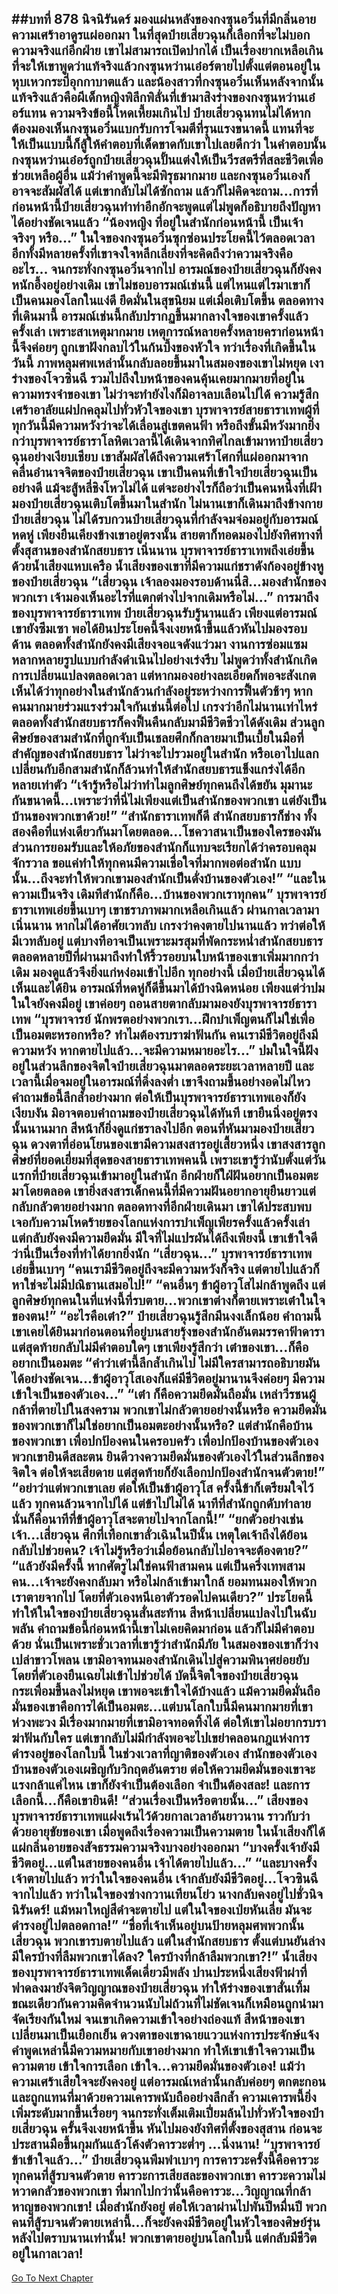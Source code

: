 ##บทที่ 878 นิจนิรันดร์
มองแผ่นหลังของกงซุนอวิ๋นที่มีกลิ่นอายความเศร้าอาดูรแผ่ออกมา ในที่สุดป๋ายเสี่ยวฉุนก็เลือกที่จะไม่บอกความจริงแก่อีกฝ่าย เขาไม่สามารถเปิดปากได้ เป็นเรื่องยากเหลือเกินที่จะให้เขาพูดว่าแท้จริงแล้วกงซุนหว่านเอ๋อร์ตายไปตั้งแต่ตอนอยู่ในหุบเหวกระบี่อุกกาบาตแล้ว
และน้องสาวที่กงซุนอวิ๋นเห็นหลังจากนั้นแท้จริงแล้วคือผีเด็กหญิงพิลึกพิลั่นที่เข้ามาสิงร่างของกงซุนหว่านเอ๋อร์แทน ความจริงข้อนี้โหดเหี้ยมเกินไป ป๋ายเสี่ยวฉุนทนไม่ได้หากต้องมองเห็นกงซุนอวิ๋นแบกรับการโจมตีที่รุนแรงขนาดนี้
แทนที่จะให้เป็นแบบนี้ก็สู้ให้คำตอบที่เด็ดขาดกับเขาไปเลยดีกว่า ในคำตอบนั้นกงซุนหว่านเอ๋อร์ถูกป๋ายเสี่ยวฉุนปั้นแต่งให้เป็นวีรสตรีที่สละชีวิตเพื่อช่วยเหลือผู้อื่น
แม้ว่าคำพูดนี้จะมีพิรุธมากมาย และกงซุนอวิ๋นเองก็อาจจะสัมผัสได้ แต่เขากลับไม่ได้ซักถาม แล้วก็ไม่คิดจะถาม...การที่ก่อนหน้านี้ป๋ายเสี่ยวฉุนทำท่าอึกอักจะพูดแต่ไม่พูดก็อธิบายถึงปัญหาได้อย่างชัดเจนแล้ว
“น้องหญิง ที่อยู่ในสำนักก่อนหน้านี้ เป็นเจ้าจริงๆ หรือ...” ในใจของกงซุนอวิ๋นซุกซ่อนประโยคนี้ไว้ตลอดเวลา อีกทั้งมีหลายครั้งที่เขาจงใจหลีกเลี่ยงที่จะคิดถึงว่าความจริงคืออะไร...
จนกระทั่งกงซุนอวิ๋นจากไป อารมณ์ของป๋ายเสี่ยวฉุนก็ยังคงหนักอึ้งอยู่อย่างเดิม เขาไม่ชอบอารมณ์เช่นนี้ แต่ไหนแต่ไรมาเขาก็เป็นคนมองโลกในแง่ดี ยึดมั่นในสุขนิยม แต่เมื่อเติบโตขึ้น ตลอดทางที่เดินมานี้ อารมณ์เช่นนี้กลับปรากฏขึ้นมากลางใจของเขาครั้งแล้วครั้งเล่า
เพราะสาเหตุมากมาย เหตุการณ์หลายครั้งหลายคราก่อนหน้านี้จึงค่อยๆ ถูกเขาฝังกลบไว้ในก้นบึ้งของหัวใจ ทว่าเรื่องที่เกิดขึ้นในวันนี้ ภาพหลุมศพเหล่านั้นกลับลอยขึ้นมาในสมองของเขาไม่หยุด เงาร่างของโจวซินฉี รวมไปถึงใบหน้าของคนคุ้นเคยมากมายที่อยู่ในความทรงจำของเขา ไม่ว่าจะทำยังไงก็มิอาจลบเลือนไปได้
ความรู้สึกเศร้าอาลัยแผ่ปกคลุมไปทั่วหัวใจของเขา บุรพาจารย์สายธาราเทพผู้ที่ทุกวันนี้มีความหวังว่าจะได้เลื่อนสู่เขตคนฟ้า หรือถึงขั้นมีหวังมากยิ่งกว่าบุรพาจารย์ธาราโลหิตเวลานี้ได้เดินจากทิศไกลเข้ามาหาป๋ายเสี่ยวฉุนอย่างเงียบเชียบ
เขาสัมผัสได้ถึงความเศร้าโศกที่แผ่ออกมาจากคลื่นอำนาจจิตของป๋ายเสี่ยวฉุน เขาเป็นคนที่เข้าใจป๋ายเสี่ยวฉุนเป็นอย่างดี แม้จะสู้หลี่ชิงโหวไม่ได้ แต่จะอย่างไรก็ถือว่าเป็นคนหนึ่งที่เฝ้ามองป๋ายเสี่ยวฉุนเติบโตขึ้นมาในสำนัก
ไม่นานเขาก็เดินมาถึงข้างกายป๋ายเสี่ยวฉุน ไม่ได้รบกวนป๋ายเสี่ยวฉุนที่กำลังจมจ่อมอยู่กับอารมณ์หดหู่ เพียงยืนเคียงข้างเขาอยู่ตรงนั้น สายตาก็ทอดมองไปยังทิศทางที่ตั้งสุสานของสำนักสยบธาร
เนิ่นนาน บุรพาจารย์ธาราเทพถึงเอ่ยขึ้นด้วยน้ำเสียงแหบเครือ น้ำเสียงของเขาที่มีความแก่ชราดังก้องอยู่ข้างหูของป๋ายเสี่ยวฉุน
“เสี่ยวฉุน เจ้าลองมองรอบด้านนี่สิ...มองสำนักของพวกเรา เจ้ามองเห็นอะไรที่แตกต่างไปจากเดิมหรือไม่...”
การมาถึงของบุรพาจารย์ธาราเทพ ป๋ายเสี่ยวฉุนรับรู้นานแล้ว เพียงแต่อารมณ์เขายังซึมเซา พอได้ยินประโยคนี้จึงเงยหน้าขึ้นแล้วหันไปมองรอบด้าน
ตลอดทั้งสำนักยังคงมีเสียงจอแจดังแว่วมา งานการซ่อมแซมหลากหลายรูปแบบกำลังดำเนินไปอย่างเร่งรีบ ไม่พูดว่าทั้งสำนักเกิดการเปลี่ยนแปลงตลอดเวลา แต่หากมองอย่างละเอียดก็พอจะสังเกตเห็นได้ว่าทุกอย่างในสำนักล้วนกำลังอยู่ระหว่างการฟื้นตัวช้าๆ หากคนมากมายร่วมแรงร่วมใจกันเช่นนี้ต่อไป เกรงว่าอีกไม่นานเท่าไหร่ ตลอดทั้งสำนักสยบธารก็คงฟื้นคืนกลับมามีชีวิตชีวาได้ดังเดิม
ส่วนลูกศิษย์ของสามสำนักที่ถูกจับเป็นเชลยศึกก็กลายมาเป็นเบี้ยในมือที่สำคัญของสำนักสยบธาร ไม่ว่าจะไปรวมอยู่ในสำนัก หรือเอาไปแลกเปลี่ยนกับอีกสามสำนักก็ล้วนทำให้สำนักสยบธารแข็งแกร่งได้อีกหลายเท่าตัว
“เจ้ารู้หรือไม่ว่าทำไมลูกศิษย์ทุกคนถึงได้ขยัน มุมานะกันขนาดนี้...เพราะว่าที่นี่ไม่เพียงแต่เป็นสำนักของพวกเขา แต่ยังเป็นบ้านของพวกเขาด้วย!”
“สำนักธาราเทพก็ดี สำนักสยบธารก็ช่าง ทั้งสองคือที่แห่งเดียวกันมาโดยตลอด...โชควาสนาเป็นของใครของมัน ส่วนการยอมรับและให้อภัยของสำนักก็แทบจะเรียกได้ว่าครอบคลุมจักรวาล ขอแค่ทำให้ทุกคนมีความเชื่อใจที่มากพอต่อสำนัก แบบนั้น...ถึงจะทำให้พวกเขามองสำนักเป็นดั่งบ้านของตัวเอง!”
“และในความเป็นจริง เดิมทีสำนักก็คือ...บ้านของพวกเราทุกคน” บุรพาจารย์ธาราเทพเอ่ยขึ้นเบาๆ เขาชราภาพมากเหลือเกินแล้ว ผ่านกาลเวลามาเนิ่นนาน หากไม่ได้อาศัยเวทลับ เกรงว่าคงตายไปนานแล้ว ทว่าต่อให้มีเวทลับอยู่ แต่บางทีอาจเป็นเพราะมรสุมที่พัดกระหน่ำสำนักสยบธารตลอดหลายปีที่ผ่านมาถึงทำให้ริ้วรอยบนใบหน้าของเขาเพิ่มมากกว่าเดิม มองดูแล้วจึงยิ่งแก่หง่อมเข้าไปอีก
ทุกอย่างนี้ เมื่อป๋ายเสี่ยวฉุนได้เห็นและได้ยิน อารมณ์ที่หดหู่ก็ดีขึ้นมาได้บ้างนิดหน่อย เพียงแต่ว่าปมในใจยังคงมีอยู่ เขาค่อยๆ ถอนสายตากลับมามองยังบุรพาจารย์ธาราเทพ
“บุรพาจารย์ นักพรตอย่างพวกเรา...ฝึกบำเพ็ญตนก็ไม่ใช่เพื่อเป็นอมตะหรอกหรือ? ทำไมต้องรบราฆ่าฟันกัน คนเรามีชีวิตอยู่ถึงมีความหวัง หากตายไปแล้ว...จะมีความหมายอะไร...” ปมในใจนี้ฝังอยู่ในส่วนลึกของจิตใจป๋ายเสี่ยวฉุนมาตลอดระยะเวลาหลายปี และเวลานี้เมื่อจมอยู่ในอารมณ์ที่ดิ่งลงต่ำ เขาจึงถามขึ้นอย่างอดไม่ไหว
คำถามข้อนี้ลึกล้ำอย่างมาก ต่อให้เป็นบุรพาจารย์ธาราเทพเองก็ยังเงียบงัน มิอาจตอบคำถามของป๋ายเสี่ยวฉุนได้ทันที เขายืนนิ่งอยู่ตรงนั้นนานมาก สีหน้าก็ยิ่งดูแก่ชราลงไปอีก ตอนที่หันมามองป๋ายเสี่ยวฉุน ดวงตาที่อ่อนโยนของเขามีความสงสารอยู่เสี้ยวหนึ่ง
เขาสงสารลูกศิษย์ที่ยอดเยี่ยมที่สุดของสายธาราเทพคนนี้ เพราะเขารู้ว่านับตั้งแต่วันแรกที่ป๋ายเสี่ยวฉุนเข้ามาอยู่ในสำนัก อีกฝ่ายก็ใฝ่ฝันอยากเป็นอมตะมาโดยตลอด
เขายิ่งสงสารเด็กคนนี้ที่มีความฝันอยากอายุยืนยาวแต่กลับกลัวตายอย่างมาก ตลอดทางที่อีกฝ่ายเดินมา เขาได้ประสบพบเจอกับความโหดร้ายของโลกแห่งการบำเพ็ญเพียรครั้งแล้วครั้งเล่า แต่กลับยังคงมีความยึดมั่น มีใจที่ไม่แปรผันได้ถึงเพียงนี้ เขาเข้าใจดีว่านี่เป็นเรื่องที่ทำได้ยากยิ่งนัก
“เสี่ยวฉุน...” บุรพาจารย์ธาราเทพเอ่ยขึ้นเบาๆ
“คนเรามีชีวิตอยู่ถึงจะมีความหวังก็จริง แต่ตายไปแล้วก็หาใช่จะไม่มีปณิธานเสมอไป!”
“คนอื่นๆ ข้าผู้อาวุโสไม่กล้าพูดถึง แต่ลูกศิษย์ทุกคนในที่แห่งนี้ที่รบตาย...พวกเขาต่างก็ตายเพราะเต๋าในใจของตน!”
“อะไรคือเต๋า?” ป๋ายเสี่ยวฉุนรู้สึกมึนงงเล็กน้อย คำถามนี้เขาเคยได้ยินมาก่อนตอนที่อยู่บนสายรุ้งของสำนักอันตมรรคาฟ้าดารา แต่สุดท้ายกลับไม่มีคำตอบใดๆ เขาเพียงรู้สึกว่า เต๋าของเขา...ก็คืออยากเป็นอมตะ
“คำว่าเต๋านี้ลึกล้ำเกินไป ไม่มีใครสามารถอธิบายมันได้อย่างชัดเจน...ข้าผู้อาวุโสเองก็แค่มีชีวิตอยู่มานานจึงค่อยๆ มีความเข้าใจเป็นของตัวเอง...”
“เต๋า ก็คือความยึดมั่นถือมั่น เหล่าวีรชนผู้กล้าที่ตายไปในสงคราม พวกเขาไม่กลัวตายอย่างนั้นหรือ ความยึดมั่นของพวกเขาก็ไม่ใช่อยากเป็นอมตะอย่างนั้นหรือ? แต่สำนักคือบ้านของพวกเขา เพื่อปกป้องคนในครอบครัว เพื่อปกป้องบ้านของตัวเอง พวกเขายินดีสละตน ยินดีวางความยึดมั่นของตัวเองไว้ในส่วนลึกของจิตใจ ต่อให้จะเสียดาย แต่สุดท้ายก็ยังเลือกปกป้องสำนักจนตัวตาย!”
“อย่าว่าแต่พวกเขาเลย ต่อให้เป็นข้าผู้อาวุโส ครั้งนี้ข้าก็เตรียมใจไว้แล้ว ทุกคนล้วนจากไปได้ แต่ข้าไปไม่ได้ นาทีที่สำนักถูกดับทำลาย นั่นก็คือนาทีที่ข้าผู้อาวุโสจะตายไปจากโลกนี้!”
“ยกตัวอย่างเช่นเจ้า...เสี่ยวฉุน ศึกที่เทือกเขาลั่วเฉินในปีนั้น เหตุใดเจ้าถึงได้ย้อนกลับไปช่วยคน? เจ้าไม่รู้หรือว่าเมื่อย้อนกลับไปอาจจะต้องตาย?”
“แล้วยังมีครั้งนี้ หากศัตรูไม่ใช่คนฟ้าสามคน แต่เป็นครึ่งเทพสามคน...เจ้าจะยังคงกลับมา หรือไม่กล้าเข้ามาใกล้ ยอมทนมองให้พวกเราตายจากไป โดยที่ตัวเองหนีเอาตัวรอดไปคนเดียว?”
ประโยคนี้ทำให้ในใจของป๋ายเสี่ยวฉุนสั่นสะท้าน สีหน้าเปลี่ยนแปลงไปในฉับพลัน คำถามข้อนี้ก่อนหน้านี้เขาไม่เคยคิดมาก่อน แล้วก็ไม่มีคำตอบด้วย นั่นเป็นเพราะชั่วเวลาที่เขารู้ว่าสำนักมีภัย ในสมองของเขาก็ว่างเปล่าขาวโพลน เขามิอาจทนมองสำนักเดินไปสู่ความพินาศย่อยยับโดยที่ตัวเองยืนเฉยไม่เข้าไปช่วยได้
บัดนี้จิตใจของป๋ายเสี่ยวฉุนกระเพื่อมขึ้นลงไม่หยุด เขาพอจะเข้าใจได้บ้างแล้ว แม้ความยึดมั่นถือมั่นของเขาคือการได้เป็นอมตะ...แต่บนโลกใบนี้มีคนมากมายที่เขาห่วงพะวง มีเรื่องมากมายที่เขามิอาจทอดทิ้งได้ ต่อให้เขาไม่อยากรบราฆ่าฟันกับใคร แต่เขากลับไม่มีกำลังพอจะไปเขย่าคลอนกฎแห่งการดำรงอยู่ของโลกใบนี้
ในช่วงเวลาที่ญาติของตัวเอง สำนักของตัวเอง บ้านของตัวเองเผชิญกับวิกฤตอันตราย ต่อให้ความยึดมั่นของเขาจะแรงกล้าแค่ไหน เขาก็ยังจำเป็นต้องเลือก จำเป็นต้องสละ!
และการเลือกนี้...ก็คือเขายินดี!
“ส่วนเรื่องเป็นหรือตายนั้น...” เสียงของบุรพาจารย์ธาราเทพแฝงเร้นไว้ด้วยกาลเวลาอันยาวนาน ราวกับว่าด้วยอายุขัยของเขา เมื่อพูดถึงเรื่องความเป็นความตาย ในน้ำเสียงก็ได้แผ่กลิ่นอายของสัจธรรมความจริงบางอย่างออกมา
“บางครั้งเจ้ายังมีชีวิตอยู่...แต่ในสายของคนอื่น เจ้าได้ตายไปแล้ว...”
“และบางครั้ง เจ้าตายไปแล้ว ทว่าในใจของคนอื่น เจ้ากลับยังมีชีวิตอยู่...โจวซินฉีจากไปแล้ว ทว่าในใจของซ่างกวานเทียนโย่ว นางกลับคงอยู่ไปชั่วนิจนิรันดร์!
แม้หมาใหญ่สีดำจะตายไป แต่ในใจของเป่ยหันเลี่ย มันจะดำรงอยู่ไปตลอดกาล!”
“ชื่อที่เจ้าเห็นอยู่บนป้ายหลุมศพพวกนั้น เสี่ยวฉุน พวกเขารบตายไปแล้ว แต่ในสำนักสยบธาร ตั้งแต่บนยันล่าง มีใครบ้างที่ลืมพวกเขาได้ลง? ใครบ้างที่กล้าลืมพวกเขา?!” น้ำเสียงของบุรพาจารย์ธาราเทพเด็ดเดี่ยวมีพลัง ปานประหนึ่งเสียงฟ้าผ่าที่ฟาดลงมายังจิตวิญญาณของป๋ายเสี่ยวฉุน ทำให้ร่างของเขาสั่นเทิ้ม ขณะเดียวกันความคิดจำนวนนับไม่ถ้วนที่ไม่ชัดเจนก็เหมือนถูกนำมาจัดเรียงกันใหม่ จนเขาเกิดความเข้าใจอย่างถ่องแท้
สีหน้าของเขาเปลี่ยนมาเป็นเยือกเย็น ดวงตาของเขาฉายแววแห่งการประจักษ์แจ้ง คำพูดเหล่านี้มีความหมายกับเขาอย่างมาก ทำให้เขาเข้าใจความเป็นความตาย เข้าใจการเลือก เข้าใจ...ความยึดมั่นของตัวเอง!
แม้ว่าความเศร้าเสียใจจะยังคงอยู่ แต่อารมณ์เหล่านั้นกลับค่อยๆ ตกตะกอนและถูกแทนที่มาด้วยความเคารพนับถืออย่างลึกล้ำ ความเคารพนี้ยิ่งเพิ่มระดับมากขึ้นเรื่อยๆ จนกระทั่งเต็มเติมเปี่ยมล้นไปทั่วหัวใจของป๋ายเสี่ยวฉุน ครั้นจึงเงยหน้าขึ้น หันไปมองยังทิศที่ตั้งของสุสาน ก่อนจะประสานมือขึ้นกุมกันแล้วโค้งตัวคารวะต่ำๆ ...นิ่งนาน!
“บุรพาจารย์ ข้าเข้าใจแล้ว...” ป๋ายเสี่ยวฉุนพึมพำเบาๆ การคารวะครั้งนี้คือคารวะทุกคนที่สู้รบจนตัวตาย คารวะการเสียสละของพวกเขา คารวะความไม่หวาดกลัวของพวกเขา ที่มากไปกว่านั้นคือคารวะ...วิญญาณที่กล้าหาญของพวกเขา!
เมื่อสำนักยังอยู่ ต่อให้เวลาผ่านไปพันปีหมื่นปี พวกคนที่สู้รบจนตัวตายเหล่านี้...ก็จะยังคงมีชีวิตอยู่ในหัวใจของศิษย์รุ่นหลังไปตราบนานเท่านั้น!
พวกเขาตายอยู่บนโลกใบนี้ แต่กลับมีชีวิตอยู่ในกาลเวลา!
------


[Go To Next Chapter]( ./25.md)